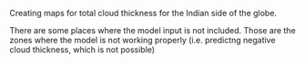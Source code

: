 Creating maps for total cloud thickness for the Indian side of the globe.

There are some places where the model input is not included. Those are the zones where the model is not working properly (i.e. predictng negative cloud thickness, which is not possible)
